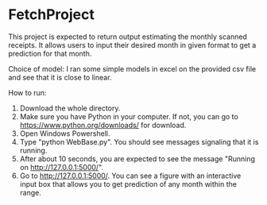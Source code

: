 # FetchProject

This project is expected to return output estimating the monthly scanned receipts. It allows users to input their desired month in given format to get a prediction for that month.

Choice of model: I ran some simple models in excel on the provided csv file and see that it is close to linear.

How to run:

1. Download the whole directory.
2. Make sure you have Python in your computer. If not, you can go to https://www.python.org/downloads/ for download.
3. Open Windows Powershell.
4. Type "python WebBase.py". You should see messages signaling that it is running.
5. After about 10 seconds, you are expected to see the message "Running on http://127.0.0.1:5000/".
6. Go to http://127.0.0.1:5000/. You can see a figure with an interactive input box that allows you to get prediction of any month within the range.
